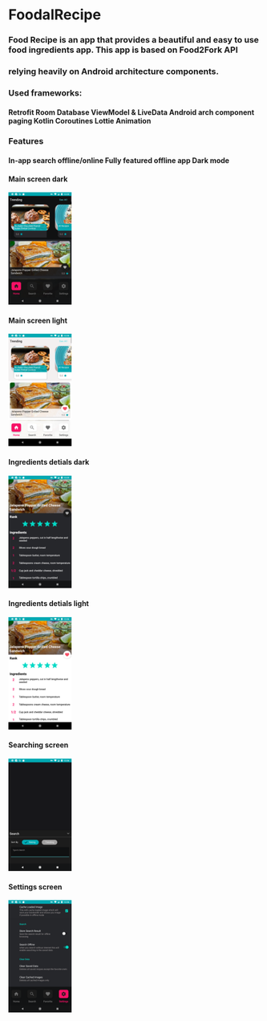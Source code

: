 # FoodalRecipe
### Food Recipe is an app that provides a beautiful and easy to use food ingredients app. This app is based on Food2Fork API 
### relying heavily on Android architecture components.

### Used frameworks:
#### Retrofit   Room Database   ViewModel & LiveData   Android arch component paging   Kotlin Coroutines  Lottie Animation   

### Features
#### In-app search offline/online   Fully featured offline app   Dark mode 


#### Main screen dark
<img src="https://github.com/vipafattal/FoodalRecipe/blob/master/preview/image1.png" width=25%>

#### Main screen light
<img src="https://github.com/vipafattal/FoodalRecipe/blob/master/preview/image3.png" width=25%>

#### Ingredients detials dark
<img src="https://github.com/vipafattal/FoodalRecipe/blob/master/preview/image4.png" width=25%>

#### Ingredients detials light
<img src="https://github.com/vipafattal/FoodalRecipe/blob/master/preview/image2.png" width=25%>

#### Searching screen
<img src="https://github.com/vipafattal/FoodalRecipe/blob/master/preview/image6.png" width=25%>

#### Settings screen
<img src="https://github.com/vipafattal/FoodalRecipe/blob/master/preview/image7.png" width=25%>


